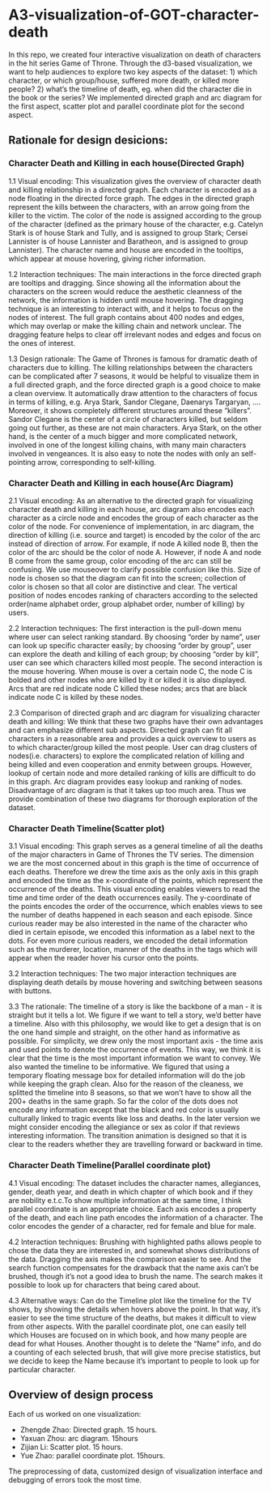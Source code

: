 # A3-visualization-of-GOT-character-death

In this repo, we created four interactive visualization on death of characters in the hit series Game of Throne. Through the d3-based visualization, we want to help audiences to explore two key aspects of the dataset: 1) which character, or which group/house, suffered more death, or killed more people? 2) what’s the timeline of death, eg. when did the character die in the book or the series? We implemented directed graph and arc diagram for the first aspect, scatter plot and parallel coordinate plot for the second aspect. 

## Rationale for design desicions:
### Character Death and Killing in each house(Directed Graph)
1.1 Visual encoding:
This visualization gives the overview of character death and killing relationship in a directed graph. Each character is encoded as a node floating in the directed force graph. The edges in the directed graph represent the kills between the characters, with an arrow going from the killer to the victim. The color of the node is assigned according to the group of the character (defined as the primary house of the character, e.g. Catelyn Stark is of house Stark and Tully, and is assigned to group Stark; Cersei Lannister is of house Lannister and Baratheon, and is assigned to group Lannister). The character name and house are encoded in the tooltips, which appear at mouse hovering, giving richer information. 

1.2 Interaction techniques:
The main interactions in the force directed graph are tooltips and dragging. Since showing all the information about the characters on the screen would reduce the aesthetic cleanness of the network, the information is hidden until mouse hovering. The dragging technique is an interesting to interact with, and it helps to focus on the nodes of interest. The full graph contains about 400 nodes and edges, which may overlap or make the killing chain and network unclear. The dragging feature helps to clear off irrelevant nodes and edges and focus on the ones of interest.

1.3 Design rationale:
The Game of Thrones is famous for dramatic death of characters due to killing. The killing relationships between the characters can be complicated after 7 seasons, it would be helpful to visualize them in a full directed graph, and the force directed graph is a good choice to make a clean overview. It automatically draw attention to the characters of focus in terms of killing, e.g. Arya Stark, Sandor Clegane, Daenarys Targaryan, …. Moreover, it shows completely different structures around these “killers”. Sandor Clegane is the center of a circle of characters killed, but seldom going out further, as these are not main characters. Arya Stark, on the other hand, is the center of a much bigger and more complicated network, involved in one of the longest killing chains, with many main characters involved in vengeances. It is also easy to note the nodes with only an self-pointing arrow, corresponding to self-killing.

### Character Death and Killing in each house(Arc Diagram)
2.1 Visual encoding:
As an alternative to the directed graph for visualizing character death and killing in each house, arc diagram also encodes each character as a circle node and encodes the group of each character as the color of the node. For convenience of implementation, in arc diagram, the direction of killing (i.e. source and target) is encoded by the color of the arc instead of direction of arrow. For example, if node A killed node B, then the color of the arc should be the color of node A. However, if node A and node B come from the same group, color  encoding of the arc can still be confusing. We use mouseover to clarify possible confusion like this. Size of node is chosen so that the diagram can fit into the screen; collection of color is chosen so that all color are distinctive and clear. The vertical position of nodes encodes ranking of characters according to the selected order(name alphabet order, group alphabet order, number of killing) by users.

2.2 Interaction techniques:
The first interaction is the pull-down menu where user can select ranking standard. By choosing “order by name”, user can look up specific character easily; by choosing “order by group”, user can explore the death and killing of each group; by choosing “order by kill”, user can see which characters killed most people. The second interaction is the mouse hovering. When mouse is over a certain node C, the node C is bolded and other nodes who are killed by it or killed it is also displayed. Arcs that are red indicate node C killed these nodes; arcs that are black indicate node C is killed by these nodes.
 
2.3 Comparison of directed graph and arc diagram for visualizing character death and killing:
We think that these two graphs have their own advantages and can emphasize different sub aspects. Directed graph can fit all characters in a reasonable area and provides a quick overview to users as to which character/group killed the most people. User can drag clusters of nodes(i.e. characters) to explore the complicated relation of killing and being killed and even cooperation and enmity between groups. However, lookup of certain node and more detailed ranking of kills are difficult to do in this graph. Arc diagram provides easy lookup and ranking of nodes. Disadvantage of arc diagram is that it takes up too much area. Thus we provide combination of these two diagrams for thorough exploration of the dataset.

### Character Death Timeline(Scatter plot)
3.1 Visual encoding:
This graph serves as a general timeline of all the deaths of the major characters in Game of Thrones the TV series. The dimension we are the most concerned about in this graph is the time of occurrence of each deaths. Therefore we drew the time axis as the only axis in this graph and encoded the time as the x-coordinate of the points, which represent the occurrence of the deaths. This visual encoding enables viewers to read the time and time order of the death occurrences easily. The y-coordinate of the points encodes the order of the occurrence, which enables views to see the number of deaths happened in each season and each episode. Since curious reader may be also interested in the name of the character who died in certain episode, we encoded this information as a label next to the dots. For even more curious readers, we encoded the detail information such as the murderer, location, manner of the deaths in the tags which will appear when the reader hover his cursor onto the points.

3.2 Interaction techniques:
The two major interaction techniques are displaying death details by mouse hovering and switching between seasons with buttons.

3.3 The rationale:
The timeline of a story is like the backbone of a man - it is straight but it tells a lot. We figure if we want to tell a story, we’d better have a timeline. Also with this philosophy, we would like to get a design that is on the one hand simple and straight, on the other hand as informative as possible. For simplicity, we drew only the most important axis - the time axis and used points to denote the occurrence of events. This way, we think it is clear that the time is the most important information we want to convey. We also wanted the timeline to be informative. We figured that using a temporary floating message box for detailed information will do the job while keeping the graph clean. Also for the reason of the cleaness,  we splitted the timeline into 8 seasons, so that we won’t have to show all the 200+ deaths in the same graph. So far the color of the dots does not encode any information except that the black and red color is usually culturally linked to tragic events like loss and deaths. In the later version we might consider encoding the allegiance or sex as color if that reviews interesting information. The transition animation is designed so that it is clear to the readers whether they are travelling forward or backward in time.

### Character Death Timeline(Parallel coordinate plot)
4.1 Visual encoding:
The dataset includes the character names,  allegiances, gender,  death year, and death in which     chapter of which book and if they are nobility e.t.c.To show multiple information at the same time, I think parallel coordinate is an appropriate choice. Each axis encodes a property of the death,  and each line path encodes the information of a character. The color encodes the gender of a character, red for female and blue for male.

4.2 Interaction techniques:
Brushing with highlighted paths allows people to chose the data they are interested in, and somewhat shows distributions of the data. Dragging the axis makes the comparison easier to see. And the search function compensates for the drawback that the name axis can’t be brushed, though it’s not a good idea to brush the name. The search makes it possible to look up for characters that being cared about.	

4.3 Alternative ways:
Can do the Timeline plot like the timeline for the TV shows, by showing the details when hovers above the point. In that way, it’s easier to see the time structure of the deaths, but makes it difficult to view  from other aspects. With the parallel coordinate plot, one can easily tell which Houses are focused on in which book, and how many people are dead for what Houses. Another thought is to delete the “Name” info, and do a counting of each selected brush, that will give more precise statistics, but we decide to keep the Name because it’s important to people to look up for particular character.

## Overview of design process
Each of us worked on one visualization: 

- Zhengde Zhao: Directed graph. 15 hours.
- Yaxuan Zhou: arc diagram. 15hours
- Zijian Li: Scatter plot. 15 hours.
- Yue Zhao: parallel coordinate plot. 15hours.

The preprocessing of data, customized design of visualization interface and debugging of errors took the most time.
